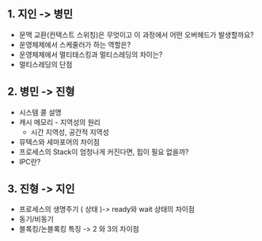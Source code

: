 ## 1. 지인 -> 병민

- 문맥 교환(컨텍스트 스위칭)은 무엇이고 이 과정에서 어떤 오버헤드가 발생할까요?
- 운영체제에서 스케줄러가 하는 역할은?
- 운영체제에서 멀티태스킹과 멀티스레딩의 차이는?
- 멀티스레딩의 단점

## 2. 병민 -> 진형
- 시스템 콜 설명
- 캐시 메모리 - 지역성의 원리
  - 시간 지역성, 공간적 지역성
- 뮤텍스와 세마포어의 차이점
- 프로세스의 Stack이 엄청나게 커진다면, 힙이 필요 없을까?
- IPC란?

## 3. 진형 -> 지인
- 프로세스의 생명주기 ( 상태 )->  ready와 wait 상태의 차이점
- 동기/비동기
- 블록킹/논블록킹 특징 ->  2 와 3의 차이점